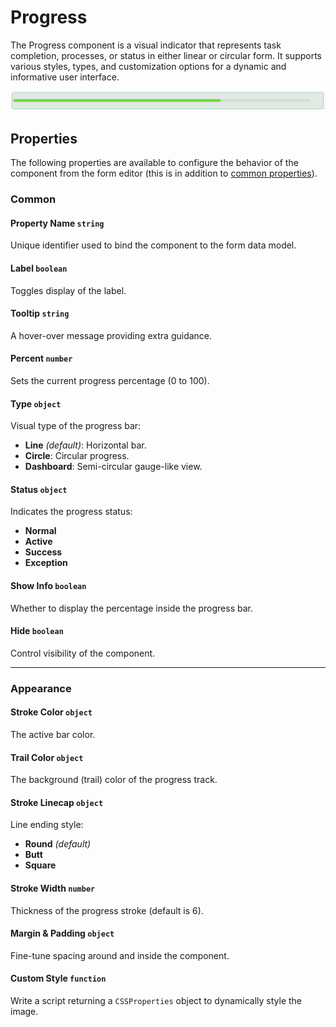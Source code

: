 # Progress

The Progress component is a visual indicator that represents task completion, processes, or status in either linear or circular form. It supports various styles, types, and customization options for a dynamic and informative user interface.

![Image](../Advanced/images/progress1.png)

## Properties

The following properties are available to configure the behavior of the component from the form editor (this is in addition to [common properties](/docs/front-end-basics/form-components/common-component-properties)).


### Common
#### Property Name `string`
Unique identifier used to bind the component to the form data model.

#### Label `boolean`
Toggles display of the label.

#### Tooltip `string`
A hover-over message providing extra guidance.

#### Percent `number`
Sets the current progress percentage (0 to 100).

#### Type `object`
Visual type of the progress bar:
- **Line** *(default)*: Horizontal bar.
- **Circle**: Circular progress.
- **Dashboard**: Semi-circular gauge-like view.

#### Status `object`
Indicates the progress status:
- **Normal**
- **Active**
- **Success**
- **Exception**

#### Show Info `boolean`
Whether to display the percentage inside the progress bar.

#### Hide `boolean`
Control visibility of the component.

___

### Appearance
#### Stroke Color `object`
The active bar color.

#### Trail Color `object`
The background (trail) color of the progress track.

#### Stroke Linecap `object`
Line ending style:
- **Round** *(default)*
- **Butt**
- **Square**

#### Stroke Width `number`
Thickness of the progress stroke (default is 6).

#### Margin & Padding `object`
Fine-tune spacing around and inside the component.

#### Custom Style `function`
Write a script returning a `CSSProperties` object to dynamically style the image.
